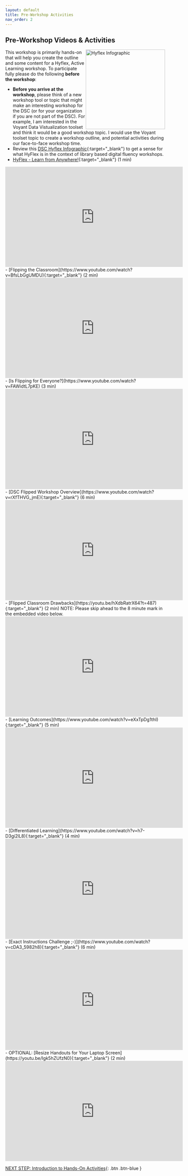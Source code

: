 ```yaml
---
layout: default
title: Pre-Workshop Activities
nav_order: 2
---
```

## Pre-Workshop Videos & Activities
<img src="images/HyFlex-infographic.png" alt="Hyflex Infographic" style="float:right;width:250px;">This workshop is primarily hands-on that will help you create the outline and some content for a Hyflex, Active Learning workshop. To participate fully please do the following **before the workshop**:

- **Before you arrive at the workshop**, please think of a new workshop tool or topic that might make an interesting workshop for the DSC (or for your organization if you are not part of the DSC). For example, I am interested in the Voyant Data Vistualization toolset and think it would be a good workshop topic. I would use the Voyant toolset topic to create a workshop outline, and potential activities during our face-to-face workshop time. 
- Review this [DSC Hyflex Infographic](/images/HyFlex-infographic.png){:target="_blank"} to get a sense for what HyFlex is in the context of library based digital fluency workshops.
- [HyFlex - Learn from Anywhere!](https://www.youtube.com/watch?v=9OmqjtcOnI4){:target="_blank"} (1 min)<br>
<iframe width="560" height="315" src="https://www.youtube.com/embed/9OmqjtcOnI4" title="YouTube video player" frameborder="0" allow="accelerometer; autoplay; clipboard-write; encrypted-media; gyroscope; picture-in-picture" allowfullscreen></iframe>
- [Flipping the Classroom](https://www.youtube.com/watch?v=BfsLbGgUMDU){:target="_blank"} (2 min)<br>
<iframe width="560" height="315" src="https://www.youtube.com/embed/BfsLbGgUMDU" title="YouTube video player" frameborder="0" allow="accelerometer; autoplay; clipboard-write; encrypted-media; gyroscope; picture-in-picture" allowfullscreen></iframe>
- [Is Flipping for Everyone?](https://www.youtube.com/watch?v=FAWidtL7pKE) (3 min)<br>
<iframe width="560" height="315" src="https://www.youtube.com/embed/FAWidtL7pKE" title="YouTube video player" frameborder="0" allow="accelerometer; autoplay; clipboard-write; encrypted-media; gyroscope; picture-in-picture" allowfullscreen></iframe>
- [DSC Flipped Workshop Overview](https://www.youtube.com/watch?v=rXfTHVG_jmE){:target="_blank"} (6 min)<br>
<iframe width="560" height="315" src="https://www.youtube.com/embed/rXfTHVG_jmE" title="YouTube video player" frameborder="0" allow="accelerometer; autoplay; clipboard-write; encrypted-media; gyroscope; picture-in-picture" allowfullscreen></iframe>
- [Flipped Classroom Drawbacks](https://youtu.be/hXdbRatrX64?t=487){:target="_blank"} (2 min) NOTE: Please skip ahead to the 8 minute mark in the embedded video below.<br>
<iframe width="560" height="315" src="https://www.youtube.com/embed/hXdbRatrX64?t=487" title="YouTube video player" frameborder="0" allow="accelerometer; autoplay; clipboard-write; encrypted-media; gyroscope; picture-in-picture" allowfullscreen></iframe>
- [Learning Outcomes](https://www.youtube.com/watch?v=eXxTpDg1thI){:target="_blank"} (5 min)<br>
<iframe width="560" height="315" src="https://www.youtube.com/embed/eXxTpDg1thI" title="YouTube video player" frameborder="0" allow="accelerometer; autoplay; clipboard-write; encrypted-media; gyroscope; picture-in-picture" allowfullscreen></iframe>
- [Differentiated Learning](https://www.youtube.com/watch?v=h7-D3gi2lL8){:target="_blank"} (4 min)<br>
<iframe width="560" height="315" src="https://www.youtube.com/embed/h7-D3gi2lL8" title="YouTube video player" frameborder="0" allow="accelerometer; autoplay; clipboard-write; encrypted-media; gyroscope; picture-in-picture" allowfullscreen></iframe>
- [Exact Instructions Challenge ;-)](https://www.youtube.com/watch?v=cDA3_5982h8){:target="_blank"} (6 min)<br>
<iframe width="560" height="315" src="https://www.youtube.com/embed/cDA3_5982h8" title="YouTube video player" frameborder="0" allow="accelerometer; autoplay; clipboard-write; encrypted-media; gyroscope; picture-in-picture" allowfullscreen></iframe>
- OPTIONAL: [Resize Handouts for Your Laptop Screen](https://youtu.be/Igk5hZUfzN0){:target="_blank"} (2 min)<br>
<iframe width="560" height="315" src="https://www.youtube.com/embed/Igk5hZUfzN0" title="YouTube video player" frameborder="0" allow="accelerometer; autoplay; clipboard-write; encrypted-media; gyroscope; picture-in-picture" allowfullscreen></iframe>

[NEXT STEP: Introduction to Hands-On Activities](activities-intro.html){: .btn .btn-blue }
